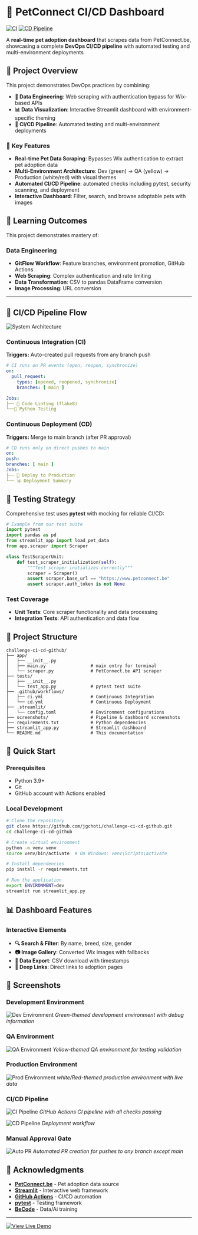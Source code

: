 # 🐾 PetConnect CI/CD Dashboard
[![CI](https://github.com/jgchoti/challenge-ci-cd-github/actions/workflows/ci-git.yml/badge.svg)](https://github.com/jgchoti/challenge-ci-cd-github/actions/workflows/ci-git.yml)
[![CD Pipeline](https://github.com/jgchoti/challenge-ci-cd-github/actions/workflows/cd.yml/badge.svg)](https://github.com/jgchoti/challenge-ci-cd-github/actions/workflows/cd.yml)

A **real-time pet adoption dashboard** that scrapes data from PetConnect.be, showcasing a complete **DevOps CI/CD pipeline** with automated testing and multi-environment deployments

## 🎯 Project Overview

This project demonstrates DevOps practices by combining:

- **🔬 Data Engineering**: Web scraping with authentication bypass for Wix-based APIs
- **📊 Data Visualization**: Interactive Streamlit dashboard with environment-specific theming
- **🔄 CI/CD Pipeline**: Automated testing and multi-environment deployments

### 🌟 Key Features

- **Real-time Pet Data Scraping**: Bypasses Wix authentication to extract pet adoption data
- **Multi-Environment Architecture**: Dev (green) → QA (yellow) → Production (white/red) with visual themes
- **Automated CI/CD Pipeline**: automated checks including pytest, security scanning, and deployment
- **Interactive Dashboard**: Filter, search, and browse adoptable pets with images

## 🎯 Learning Outcomes

This project demonstrates mastery of:

### Data Engineering

- **GitFlow Workflow**: Feature branches, environment promotion, GitHub Actions
- **Web Scraping**: Complex authentication and rate limiting
- **Data Transformation**: CSV to pandas DataFrame conversion
- **Image Processing**: URL conversion

---

## 🔄 CI/CD Pipeline Flow

![System Architecture](assets/diagram_cicd.png)

### Continuous Integration (CI)

**Triggers:** Auto-created pull requests from any branch push

```yaml
# CI runs on PR events (open, reopen, synchronize)
on:
  pull_request:
    types: [opened, reopened, synchronize]
    branches: [ main ]

Jobs:
├── 🧹 Code Linting (flake8)
└──🧪 Python Testing
```

### Continuous Deployment (CD)

**Triggers:** Merge to main branch (after PR approval)

```yaml
# CD runs only on direct pushes to main
on:
push:
branches: [ main ]
Jobs:
├── 🚀 Deploy to Production
└── 📊 Deployment Summary

```

## 🧪 Testing Strategy

Comprehensive test uses **pytest** with mocking for reliable CI/CD:

```python
# Example from our test suite
import pytest
import pandas as pd
from streamlit_app import load_pet_data
from app.scraper import Scraper

class TestScraperUnit:
    def test_scraper_initialization(self):
        """Test scraper initializes correctly"""
        scraper = Scraper()
        assert scraper.base_url == "https://www.petconnect.be"
        assert scraper.auth_token is not None
```

### Test Coverage

- **Unit Tests**: Core scraper functionality and data processing
- **Integration Tests**: API authentication and data flow

## 📂 Project Structure

```
challenge-ci-cd-github/
├── app/
│   ├── __init__.py
│   ├── main.py                 # main entry for terminal
│   └── scraper.py              # PetConnect.be API scraper
├── tests/
│   ├── __init__.py
│   └── test_app.py             # pytest test suite
├── .github/workflows/
│   ├── ci.yml                  # Continuous Integration
│   └── cd.yml                  # Continuous Deployment
├── .streamlit/
│   └── config.toml             # Environment configurations
├── screenshots/                # Pipeline & dashboard screenshots
├── requirements.txt            # Python dependencies
├── streamlit_app.py            # Streamlit dashboard
└── README.md                   # This documentation
```

## 🚀 Quick Start

### Prerequisites

- Python 3.9+
- Git
- GitHub account with Actions enabled

### Local Development

```bash
# Clone the repository
git clone https://github.com/jgchoti/challenge-ci-cd-github.git
cd challenge-ci-cd-github

# Create virtual environment
python -m venv venv
source venv/bin/activate  # On Windows: venv\Scripts\activate

# Install dependencies
pip install -r requirements.txt

# Run the application
export ENVIRONMENT=dev
streamlit run streamlit_app.py
```

## 📊 Dashboard Features

### Interactive Elements

- **🔍 Search & Filter**: By name, breed, size, gender
- **📷 Image Gallery**: Converted Wix images with fallbacks
- **📄 Data Export**: CSV download with timestamps
- **🔗 Deep Links**: Direct links to adoption pages

## 📸 Screenshots

### Development Environment

![Dev Environment](assets/Screenshot_dev.png)
_Green-themed development environment with debug information_

### QA Environment

![QA Environment](assets/Screenshot_qa.png)
_Yellow-themed QA environment for testing validation_

### Production Environment

![Prod Environment](assets/Screenshot_prod.png)
_white/Red-themed production environment with live data_

### CI/CD Pipeline

![CI Pipeline](assets/Screenshot_ci.png)
_GitHub Actions CI pipeline with all checks passing_

![CD Pipeline](assets/Screenshot_cd.png)
_Deployment workflow_

### Manual Approval Gate

![Auto PR](assets/Screenshot_pr.png)
_Automated PR creation for pushes to any branch except main_

## 🙏 Acknowledgments

- **[PetConnect.be](https://www.petconnect.be)** - Pet adoption data source
- **[Streamlit](https://streamlit.io/)** - Interactive web framework
- **[GitHub Actions](https://github.com/features/actions)** - CI/CD automation
- **[pytest](https://pytest.org/)** - Testing framework
- **[BeCode](https://becode.org/)** - Data/Ai training

---

[![View Live Demo](https://img.shields.io/badge/View-Live%20Demo-blue?style=for-the-badge&logo=streamlit)](https://pet-adoption-be.streamlit.app/)
